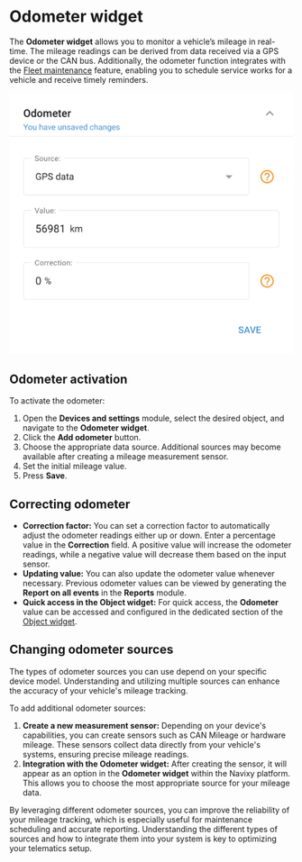 # Odometer widget

The **Odometer widget** allows you to monitor a vehicle’s mileage in real-time. The mileage readings can be derived from data received via a GPS device or the CAN bus. Additionally, the odometer function integrates with the [Fleet maintenance](../../fleet-management/maintenance.md) feature, enabling you to schedule service works for a vehicle and receive timely reminders.

![](attachments/image-20240815-181307.png)

## Odometer activation

To activate the odometer:

1. Open the **Devices and settings** module, select the desired object, and navigate to the **Odometer widget**.
2. Click the **Add odometer** button.
3. Choose the appropriate data source. Additional sources may become available after creating a mileage measurement sensor.
4. Set the initial mileage value.
5. Press **Save**.

## Correcting odometer

* **Correction factor:** You can set a correction factor to automatically adjust the odometer readings either up or down. Enter a percentage value in the **Correction** field. A positive value will increase the odometer readings, while a negative value will decrease them based on the input sensor.
* **Updating value:** You can also update the odometer value whenever necessary. Previous odometer values can be viewed by generating the **Report on all events** in the **Reports** module.
* **Quick access in the Object widget:** For quick access, the **Odometer** value can be accessed and configured in the dedicated section of the [Object widget](../../gps-tracking/objects-list/object-widget.md).

## Changing odometer sources

The types of odometer sources you can use depend on your specific device model. Understanding and utilizing multiple sources can enhance the accuracy of your vehicle's mileage tracking.

To add additional odometer sources:

1. **Create a new measurement sensor:** Depending on your device's capabilities, you can create sensors such as CAN Mileage or hardware mileage. These sensors collect data directly from your vehicle's systems, ensuring precise mileage readings.
2. **Integration with the Odometer widget:** After creating the sensor, it will appear as an option in the **Odometer widget** within the Navixy platform. This allows you to choose the most appropriate source for your mileage data.

By leveraging different odometer sources, you can improve the reliability of your mileage tracking, which is especially useful for maintenance scheduling and accurate reporting. Understanding the different types of sources and how to integrate them into your system is key to optimizing your telematics setup.
